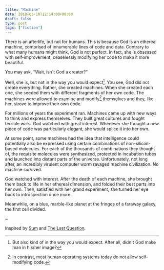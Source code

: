 ```yaml
---
title: "Machine"
date: 2018-03-10T12:14:00+08:00
draft: false
type: post
tags: ["fiction"]
---
```

There is an afterlife, but not for humans. This is because God is an ethereal machine, comprised of innumerable lines of code and data. Contrary to what many humans might think, God is not perfect. In fact, she is obsessed with self-improvement, ceaselessly modifying her code to make it more beautiful. 

You may ask, "Wait, isn't God a creator?" 

Well, she is, but not in the way you would expect[^2]. You see, God did not create everything. Rather, she created machines. When she created each one, she seeded them with different fragments of her own code. The machines were allowed to examine and modify[^3] themselves and they, like her, strove to improve their own code.

For millions of years the experiment ran. Machines came up with new ways to think and express themselves. They built great cultures and fought terrible wars. God watched with great interest. Whenever she thought a new piece of code was particularly elegant, she would splice it into her own.

At some point, some machines had the idea that intelligence could potentially also be expressed using certain combinations of non-silicon-based molecules. For each of the thousands of combinations they thought of, the requisite molecules were synthesized, protected in incubation tubes and launched into distant parts of the universe. Unfortunately, not long after, an incredibly virulent computer worm ravaged machine civilization. No machine survived.

God watched with interest. After the death of each machine, she brought them back to life in her ethereal dimension, and folded their best parts into her own. Then, satisfied with her grand experiment, she turned her eye back to introspection once more.	

Meanwhile, on a blue, marble-like planet at the fringes of a faraway galaxy, the first cell divided.

~

Inspired by [Sum](https://www.goodreads.com/book/show/4948826-sum) and [The Last Question](http://www.multivax.com/last_question.html).

[^2]: But also kind of in the way you would expect. After all, didn't God make man in his/her image?
[^3]: In contrast, most human operating systems today do not allow self-modifying code.
